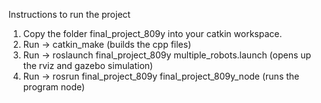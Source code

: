 Instructions to run the project

1. Copy the folder final_project_809y into your catkin workspace.
2. Run -> catkin_make (builds the cpp files)
3. Run -> roslaunch final_project_809y multiple_robots.launch (opens up the rviz and gazebo simulation)
4. Run -> rosrun final_project_809y final_project_809y_node (runs the program node)

